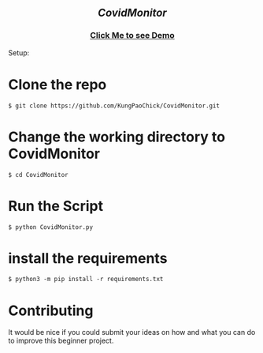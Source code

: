 <h2 align="center"><i>CovidMonitor</i></h2>

<h3 align="center">
<a href="https://asciinema.org/a/395940">
Click Me to see Demo
</a>
</h3>

Setup:

# Clone the repo
```$ git clone https://github.com/KungPaoChick/CovidMonitor.git```

# Change the working directory to CovidMonitor
```$ cd CovidMonitor```


# Run the Script
```$ python CovidMonitor.py```

# install the requirements
```$ python3 -m pip install -r requirements.txt```

# Contributing
It would be nice if you could submit your ideas on how and what
you can do to improve this beginner project.
